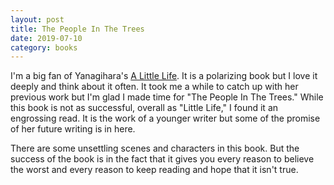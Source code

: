 ```yaml
---
layout: post
title: The People In The Trees
date: 2019-07-10
category: books
---
```


I'm a big fan of Yanagihara's <a href="https://www.goodreads.com/review/show/1237222067?book_show_action=false&from_review_page=1">A Little Life</a>. It is a polarizing book but I love it deeply and think about it often. It took me a while to catch up with her previous work but I'm glad I made time for "The People In The Trees." While this book is not as successful, overall as "Little Life," I found it an engrossing read. It is the work of a younger writer but some of the promise of her future writing is in here. 

There are some unsettling scenes and characters in this book. But the success of the book is in the fact that it gives you every reason to believe the worst and every reason to keep reading and hope that it isn't true. 